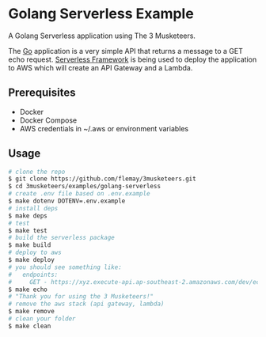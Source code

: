 # Golang Serverless Example

A Golang Serverless application using The 3 Musketeers.

The [Go](https://golang.org) application is a very simple API that returns a message to a GET echo request. [Serverless Framework](https://serverless.com) is being used to deploy the application to AWS which will create an API Gateway and a Lambda.

## Prerequisites

- Docker
- Docker Compose
- AWS credentials in ~/.aws or environment variables

## Usage

```bash
# clone the repo
$ git clone https://github.com/flemay/3musketeers.git
$ cd 3musketeers/examples/golang-serverless
# create .env file based on .env.example
$ make dotenv DOTENV=.env.example
# install deps
$ make deps
# test
$ make test
# build the serverless package
$ make build
# deploy to aws
$ make deploy
# you should see something like:
#   endpoints:
#     GET - https://xyz.execute-api.ap-southeast-2.amazonaws.com/dev/echo
$ make echo
# "Thank you for using the 3 Musketeers!"
# remove the aws stack (api gateway, lambda)
$ make remove
# clean your folder
$ make clean
```